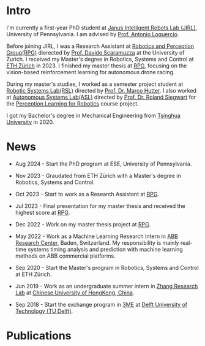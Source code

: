
# Intro

I'm currently a first-year PhD student at [Janus Intelligent Robots Lab (JIRL)](https://jirl-upenn.github.io/), University of Pennsylvania. I am advised by [Prof. Antonio Loquercio](https://antonilo.github.io/).

Before joining JIRL, I was a Research Assistant at [Robotics and Perception Group(RPG)](https://rpg.ifi.uzh.ch/) dierected
by [Prof. Davide Scaramuzza](https://rpg.ifi.uzh.ch/people_scaramuzza.html) at the University of Zurich. 
I received my Master's degree in Robotics, Systems and Control at [ETH Zürich](https://ethz.ch/de.html) in 2023. I
finished my master thesis at [RPG](https://rpg.ifi.uzh.ch/), focusing on the vision-based reinforcement learning 
for autonomous drone racing. 

During my master's studies, I worked as a semester project student 
at [Robotic Systems Lab(RSL)](https://rsl.ethz.ch/)
directed by [Prof. Dr. Marco Hutter](https://rsl.ethz.ch/the-lab/people/person-detail.MTIxOTEx.TGlzdC8yNDQxLC0xNDI1MTk1NzM1.html).
I also worked at [Autonomous Systems Lab(ASL)](https://asl.ethz.ch/) directed by 
[Prof. Dr. Roland Siegwart](https://asl.ethz.ch/the-lab/people/person-detail.Mjk5ODE=.TGlzdC8yMDI4LDEyMDExMzk5Mjg=.html) for 
the [Perception Learning for Robotics](https://asl.ethz.ch/education/lectures/perception_and_learning_for_robotics.html) course project.

I got my Bachelor's degree in Mechanical Engineering from [Tsinghua University](https://www.tsinghua.edu.cn/en/) in 2020.

# News

- Aug 2024 - Start the PhD program at ESE, University of Pennsylvania.

- Nov 2023 - Graudated from ETH Zürich with a Master's degree in Robotics, Systems and Control.

- Oct 2023 - Start to work as a Research Assistant at [RPG](https://rpg.ifi.uzh.ch/).

- Jul 2023 - Final presentation for my master thesis and received the highest score at 
[RPG](https://rpg.ifi.uzh.ch/). 

- Dec 2022 - Work on my master thesis project at [RPG](https://rpg.ifi.uzh.ch/). 

- May 2022 - Work as a Machine Learning Research Intern in 
[ABB Research Center](https://global.abb/group/en/technology/corporate-research-centers/switzerland), Baden, Switzerland. 
My responsibility is mainly real-time systems timing analysis and prediction with machine learning methods on ABB commercial platforms. 

- Sep 2020 - Start the Master's program in Robotics, Systems and Control at ETH Zürich. 

- Jun 2019 - Work as an undergraduate summer intern in [Zhang Research Lab](http://microbot.mae.cuhk.edu.hk/) 
at [Chinese University of HongKong, China](https://www.cuhk.edu.hk/english/index.html).

- Sep 2018 - Start the exchange program in [3ME](https://www.tudelft.nl/en/3me) at 
[Delft University of Technology (TU Delft)](https://www.tudelft.nl/en/).


<!-- # Personal Story

- At 20, the anime `Naruto: Shippuden` concluded. Naruto accompanied me go through my whole teenagerhood.

- At 18, I finished the College Entrance Exam in Henan, China. Too many things happened after this milestone. 
I fell in love with my girlfriend after we knew each other for two years and had been deskmates for one year. 

- At 14, I broke one of my front tooth when I played with one of my friends. Half of my original tooth is in a box at my home in China,
where is thousands of kilometers far from me now.

- I was born in a small countryside.  -->

<!-- # I like

- Running
- Skiing
- Table Tennis
- Tennis
- [Movies](https://www.notion.so/ad6a03796b3642f9aa557d92846d5e86?v=704c62ed21e24c8881f9fb32cf400d70)

# Acknowledgement

I inherited this page from the original author, [Michael D'Angelo](https://mldangelo.com/), whose website works like a charm. The websites listed below are also refered when I built my own website.

- [Alex Peysakhovich](http://alexpeys.github.io/)
- [Chris Lengerich](http://www.chrislengerich.com/)
- [Chris Saad](https://www.chrissaad.com/)
- [Duncan Tomlin](http://duncantomlin.com/)
- [Hawley Moore](http://hawleymoore.com/)
- [Holman Gao](https://golmansax.com/)
- [Ian Webster](http://ianww.com/)
- [Johanna Flato](https://www.johannaflato.com/)
- [Judy Mou](http://www.judymou.com/)
- [Kristina Monakhova](https://kristinamonakhova.com/)
- [Noah Trueblood](http://notrueblood.com/)
- [Ruoxi Wang](http://ruoxiw.com/)
- [Tom Sachs](https://www.tomsachs.org/) -->

# Publications

